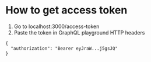 # How to get access token

1. Go to localhost:3000/access-token
2. Paste the token in GraphQL playground HTTP headers
```
{
  "authorization": "Bearer eyJraW...j5gsJQ"
}
```
